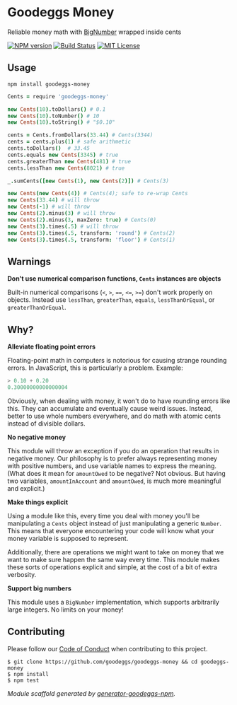 # Goodeggs Money

Reliable money math with [BigNumber](https://www.npmjs.com/package/bignumber.js) wrapped inside cents

[![NPM version](http://img.shields.io/npm/v/goodeggs-money.svg?style=flat-square)](https://www.npmjs.org/package/goodeggs-money)
[![Build Status](http://img.shields.io/travis/goodeggs/goodeggs-money.svg?style=flat-square)](https://travis-ci.org/goodeggs/goodeggs-money)
[![MIT License](http://img.shields.io/badge/license-MIT-blue.svg?style=flat-square)](https://github.com/goodeggs/goodeggs-money/blob/master/LICENSE.md)

## Usage

```
npm install goodeggs-money
```

```coffee
Cents = require 'goodeggs-money'

new Cents(10).toDollars() # 0.1
new Cents(10).toNumber() # 10
new Cents(10).toString() # "$0.10"

cents = Cents.fromDollars(33.44) # Cents(3344)
cents = cents.plus(1) # safe arithmetic
cents.toDollars()  # 33.45
cents.equals new Cents(3345) # true
cents.greaterThan new Cents(481) # true
cents.lessThan new Cents(8021) # true

_.sumCents([new Cents(1), new Cents(2)]) # Cents(3)

new Cents(new Cents(4)) # Cents(4); safe to re-wrap Cents
new Cents(33.44) # will throw
new Cents(-1) # will throw
new Cents(2).minus(3) # will throw
new Cents(2).minus(3, maxZero: true) # Cents(0)
new Cents(3).times(.5) # will throw
new Cents(3).times(.5, transform: 'round') # Cents(2)
new Cents(3).times(.5, transform: 'floor') # Cents(1)
```

## Warnings

**Don't use numerical comparison functions, `Cents` instances are objects**

Built-in numerical comparisons (`<`, `>`, `==`, `<=`, `>=`) don't work properly
on objects. Instead use `lessThan`, `greaterThan`, `equals`, `lessThanOrEqual`,
or `greaterThanOrEqual`.


## Why?

**Alleviate floating point errors**

Floating-point math in computers is notorious for causing strange rounding errors. In JavaScript, this is particularly a problem. Example:

```javascript
> 0.10 + 0.20
0.30000000000000004
```

Obviously, when dealing with money, it won't do to have rounding errors like this. They can accumulate and eventually cause weird issues. Instead, better to use whole numbers everywhere, and do math with atomic cents instead of divisible dollars.

**No negative money**

This module will throw an exception if you do an operation that results in negative money. Our philosophy is to prefer always representing money with positive numbers, and use variable names to express the meaning. (What does it mean for `amountOwed` to be negative? Not obvious. But having two variables, `amountInAccount` and `amountOwed`, is much more meaningful and explicit.)

**Make things explicit**

Using a module like this, every time you deal with money you'll be manipulating a `Cents` object instead of just manipulating a generic `Number`. This means that everyone encountering your code will know what your money variable is supposed to represent.

Additionally, there are operations we might want to take on money that we want to make sure happen the same way every time. This module makes these sorts of operations explicit and simple, at the cost of a bit of extra verbosity.

**Support big numbers**

This module uses a `BigNumber` implementation, which supports arbitrarily large integers. No limits on your money!


## Contributing

Please follow our [Code of Conduct](https://github.com/goodeggs/mongoose-webdriver/blob/master/CODE_OF_CONDUCT.md)
when contributing to this project.

```
$ git clone https://github.com/goodeggs/goodeggs-money && cd goodeggs-money
$ npm install
$ npm test
```

_Module scaffold generated by [generator-goodeggs-npm](https://github.com/goodeggs/generator-goodeggs-npm)._

